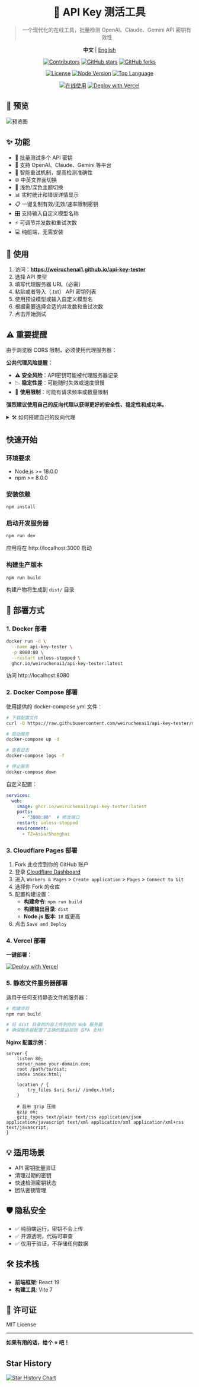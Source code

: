 <div align="center">

# 🔑 API Key 测活工具
> 一个现代化的在线工具，批量检测 OpenAI、Claude、Gemini API 密钥有效性

**中文** | [English](./README.en.md)

[![Contributors](https://img.shields.io/github/contributors/weiruchenai1/api-key-tester?style=flat&color=orange)](https://github.com/weiruchenai1/api-key-tester/graphs/contributors)
[![GitHub stars](https://img.shields.io/github/stars/weiruchenai1/api-key-tester?style=flat&color=yellow)](https://github.com/weiruchenai1/api-key-tester/stargazers)
[![GitHub forks](https://img.shields.io/github/forks/weiruchenai1/api-key-tester?style=flat&color=green)](https://github.com/weiruchenai1/api-key-tester/network/members)

[![License](https://img.shields.io/github/license/weiruchenai1/api-key-tester?style=flat&color=blue)](https://github.com/weiruchenai1/api-key-tester/blob/main/LICENSE)
[![Node Version](https://img.shields.io/badge/node-%3E=18.0.0-brightgreen?style=flat&logo=node.js)](https://nodejs.org/)
[![Top Language](https://img.shields.io/github/languages/top/weiruchenai1/api-key-tester?style=flat&logo=javascript&color=yellow)](https://github.com/weiruchenai1/api-key-tester)

[![在线使用](https://img.shields.io/badge/在线使用-GitHub%20Pages-blue?style=flat&logo=github)](https://weiruchenai1.github.io/api-key-tester)
[![Deploy with Vercel](https://img.shields.io/badge/Deploy-Vercel-black?style=flat&logo=vercel)](https://vercel.com/new/clone?repository-url=https://github.com/weiruchenai1/api-key-tester)

</div>

## 📸 预览

![预览图](./Preview.png)

## ✨ 功能

- 🚀 批量测试多个 API 密钥
- 🎯 支持 OpenAI、Claude、Gemini 等平台
- 🔄 智能重试机制，提高检测准确性
- 🌐 中英文界面切换
- 🌙 浅色/深色主题切换
- 📊 实时统计和错误详情显示
- 📋 一键复制有效/无效/速率限制密钥
- 🎛️ 支持输入自定义模型名称
- ⚡ 可调节并发数和重试次数
- 💻 纯前端，无需安装

## 🚀 使用

1. 访问：**https://weiruchenai1.github.io/api-key-tester**
2. 选择 API 类型
3. 填写代理服务器 URL（必需）
4. 粘贴或者导入（.txt） API 密钥列表
5. 使用预设模型或输入自定义模型名
6. 根据需要选择合适的并发数和重试次数
7. 点击开始测试

## ⚠️ 重要提醒

由于浏览器 CORS 限制，必须使用代理服务器：

**公共代理风险提醒：**
- ⚠️ **安全风险**：API密钥可能被代理服务器记录
- 📉 **稳定性差**：可能随时失效或速度很慢
- 🚫 **使用限制**：可能有请求频率或数量限制

**强烈建议使用自己的反向代理以获得更好的安全性、稳定性和成功率。**

<details>
<summary>🛠️ 如何搭建自己的反向代理</summary>

如果你有自己的海外服务器，可以使用 Nginx 搭建反向代理：

**前置要求：**
- 一台海外服务器（VPS）
- 一个域名，并将以下子域名解析到服务器IP：
  - `openai.your-domain.com`
  - `claude.your-domain.com` 
  - `gemini.your-domain.com`

**1. 安装 Nginx**
```bash
sudo apt-get update
sudo apt-get install nginx
```

**2. 配置域名和SSL证书**
```bash
# 申请SSL证书（使用 Let's Encrypt）
sudo apt-get install certbot python3-certbot-nginx
sudo certbot --nginx -d your-domain.com
```

**3. 创建反向代理配置**
```bash
# 为每个API创建单独的配置文件
sudo nano /etc/nginx/sites-available/openai-proxy
```

**4. 添加OpenAI配置内容**
```nginx
# OpenAI 反向代理
server {
    listen 443 ssl;
    server_name openai.your-domain.com;
    
    ssl_certificate /etc/letsencrypt/live/claude.your-domain.com/fullchain.pem;
    ssl_certificate_key /etc/letsencrypt/live/claude.your-domain.com/privkey.pem;
    
    location / {
        # DNS解析器，禁用IPv6
        resolver 8.8.8.8 ipv6=off;
        
        # 反向代理配置
        proxy_pass https://api.openai.com/;
        proxy_ssl_server_name on;
        proxy_set_header Host api.openai.com;
        proxy_set_header X-Real-IP $remote_addr;
        proxy_set_header X-Forwarded-For $proxy_add_x_forwarded_for;
        proxy_set_header X-Forwarded-Proto $scheme;
        
        # 隐藏后端服务器的CORS头，避免重复
        proxy_hide_header Access-Control-Allow-Origin;
        proxy_hide_header Access-Control-Allow-Methods;
        proxy_hide_header Access-Control-Allow-Headers;
        proxy_hide_header Access-Control-Allow-Credentials;
        
        # 处理OPTIONS预检请求
        if ($request_method = 'OPTIONS') {
            add_header Access-Control-Allow-Origin *;
            add_header Access-Control-Allow-Methods 'GET, POST, PUT, DELETE, OPTIONS';
            add_header Access-Control-Allow-Headers '*';
            add_header Access-Control-Max-Age 86400;
            return 204;
        }
        
        # 为所有其他请求添加CORS头
        add_header Access-Control-Allow-Origin * always;
        add_header Access-Control-Allow-Methods 'GET, POST, PUT, DELETE, OPTIONS' always;
        add_header Access-Control-Allow-Headers '*' always;
    }
}
```

**5. 创建Claude配置**
```bash
sudo nano /etc/nginx/sites-available/claude-proxy
```

添加以下内容：
```nginx
# Claude 反向代理
server {
    listen 443 ssl;
    server_name claude.your-domain.com;
    
    ssl_certificate /etc/letsencrypt/live/claude.your-domain.com/fullchain.pem;
    ssl_certificate_key /etc/letsencrypt/live/claude.your-domain.com/privkey.pem;
    
    location / {
        # DNS解析器，禁用IPv6
        resolver 8.8.8.8 ipv6=off;
        
        # 反向代理配置
        proxy_pass https://api.anthropic.com/;
        proxy_ssl_server_name on;
        proxy_set_header Host api.anthropic.com;
        proxy_set_header X-Real-IP $remote_addr;
        proxy_set_header X-Forwarded-For $proxy_add_x_forwarded_for;
        proxy_set_header X-Forwarded-Proto $scheme;
        
        # 隐藏后端服务器的CORS头，避免重复
        proxy_hide_header Access-Control-Allow-Origin;
        proxy_hide_header Access-Control-Allow-Methods;
        proxy_hide_header Access-Control-Allow-Headers;
        proxy_hide_header Access-Control-Allow-Credentials;
        
        # 处理OPTIONS预检请求
        if ($request_method = 'OPTIONS') {
            add_header Access-Control-Allow-Origin *;
            add_header Access-Control-Allow-Methods 'GET, POST, PUT, DELETE, OPTIONS';
            add_header Access-Control-Allow-Headers '*';
            add_header Access-Control-Max-Age 86400;
            return 204;
        }
        
        # 为所有其他请求添加CORS头
        add_header Access-Control-Allow-Origin * always;
        add_header Access-Control-Allow-Methods 'GET, POST, PUT, DELETE, OPTIONS' always;
        add_header Access-Control-Allow-Headers '*' always;
    }
}
```

**6. 创建Gemini配置**
```bash
sudo nano /etc/nginx/sites-available/gemini-proxy
```

添加以下内容：
```nginx
# Gemini 反向代理
server {
    listen 443 ssl;
    server_name gemini.your-domain.com;
    
    ssl_certificate /etc/letsencrypt/live/claude.your-domain.com/fullchain.pem;
    ssl_certificate_key /etc/letsencrypt/live/claude.your-domain.com/privkey.pem;
    
    location / {
        # DNS解析器，禁用IPv6
        resolver 8.8.8.8 ipv6=off;
        
        # 反向代理配置
        proxy_pass https://generativelanguage.googleapis.com/;
        proxy_ssl_server_name on;
        proxy_set_header Host generativelanguage.googleapis.com;
        proxy_set_header X-Real-IP $remote_addr;
        proxy_set_header X-Forwarded-For $proxy_add_x_forwarded_for;
        proxy_set_header X-Forwarded-Proto $scheme;
        
        # 隐藏后端服务器的CORS头，避免重复
        proxy_hide_header Access-Control-Allow-Origin;
        proxy_hide_header Access-Control-Allow-Methods;
        proxy_hide_header Access-Control-Allow-Headers;
        proxy_hide_header Access-Control-Allow-Credentials;
        
        # 处理OPTIONS预检请求
        if ($request_method = 'OPTIONS') {
            add_header Access-Control-Allow-Origin *;
            add_header Access-Control-Allow-Methods 'GET, POST, PUT, DELETE, OPTIONS';
            add_header Access-Control-Allow-Headers '*';
            add_header Access-Control-Max-Age 86400;
            return 204;
        }
        
        # 为所有其他请求添加CORS头
        add_header Access-Control-Allow-Origin * always;
        add_header Access-Control-Allow-Methods 'GET, POST, PUT, DELETE, OPTIONS' always;
        add_header Access-Control-Allow-Headers '*' always;
    }
}
```

**7. 启用配置**
```bash
# 启用所有代理配置
sudo ln -s /etc/nginx/sites-available/openai-proxy /etc/nginx/sites-enabled/
sudo ln -s /etc/nginx/sites-available/claude-proxy /etc/nginx/sites-enabled/
sudo ln -s /etc/nginx/sites-available/gemini-proxy /etc/nginx/sites-enabled/
```

**配置说明：**
- 将 `your-domain.com` 替换为你的实际域名
- 每个API使用单独的配置文件，便于管理
- 证书路径会在申请SSL证书后自动生成，无需手动修改

**8. 重启 Nginx**
```bash
sudo nginx -t  # 检查配置
sudo nginx -s reload  # 重新加载配置
```

**代理地址：**
测试成功后，在API Key测试工具中使用以下代理地址：
- OpenAI: `https://openai.your-domain.com`
- Claude: `https://claude.your-domain.com`  
- Gemini: `https://gemini.your-domain.com`

</details>

## 快速开始

### 环境要求

- Node.js >= 18.0.0
- npm >= 8.0.0

### 安装依赖

```bash
npm install
```

### 启动开发服务器

```bash
npm run dev
```

应用将在 http://localhost:3000 启动

### 构建生产版本

```bash
npm run build
```

构建产物将生成到 `dist/` 目录

## 🚀 部署方式

### 1. Docker 部署

```bash
docker run -d \
  --name api-key-tester \
  -p 8080:80 \
  --restart unless-stopped \
  ghcr.io/weiruchenai1/api-key-tester:latest
```

访问 http://localhost:8080

### 2. Docker Compose 部署

使用提供的 docker-compose.yml 文件：

```bash
# 下载配置文件
curl -O https://raw.githubusercontent.com/weiruchenai1/api-key-tester/main/docker-compose.yml

# 启动服务
docker-compose up -d

# 查看日志
docker-compose logs -f

# 停止服务
docker-compose down
```

自定义配置：
```yaml
services:
  web:
    image: ghcr.io/weiruchenai1/api-key-tester:latest
    ports:
      - "3000:80"  # 修改端口
    restart: unless-stopped
    environment:
      - TZ=Asia/Shanghai
```

### 3. Cloudflare Pages 部署

1. Fork 此仓库到你的 GitHub 账户
2. 登录 [Cloudflare Dashboard](https://dash.cloudflare.com/)
3. 进入 `Workers & Pages` > `Create application` > `Pages` > `Connect to Git`
4. 选择你 Fork 的仓库
5. 配置构建设置：
   - **构建命令**: `npm run build`
   - **构建输出目录**: `dist`
   - **Node.js 版本**: `18` 或更高
6. 点击 `Save and Deploy`

### 4. Vercel 部署

**一键部署：**

[![Deploy with Vercel](https://vercel.com/button)](https://vercel.com/new/clone?repository-url=https://github.com/weiruchenai1/api-key-tester&project-name=api-key-tester)

### 5. 静态文件服务器部署

适用于任何支持静态文件的服务器：

```bash
# 构建项目
npm run build

# 将 dist 目录的内容上传到你的 Web 服务器
# 确保服务器配置了正确的路由规则（SPA 支持）
```

**Nginx 配置示例：**
```nginx
server {
    listen 80;
    server_name your-domain.com;
    root /path/to/dist;
    index index.html;
    
    location / {
        try_files $uri $uri/ /index.html;
    }
    
    # 启用 gzip 压缩
    gzip on;
    gzip_types text/plain text/css application/json application/javascript text/xml application/xml application/xml+rss text/javascript;
}
```

## 💡 适用场景

- API 密钥批量验证
- 清理过期的密钥
- 快速检测密钥状态
- 团队密钥管理

## 🛡️ 隐私安全

- ✅ 纯前端运行，密钥不会上传
- ✅ 开源透明，代码可审查
- ✅ 仅用于验证，不存储任何数据

## 🛠️ 技术栈

- **前端框架**: React 19
- **构建工具**: Vite 7

## 📄 许可证

MIT License

---

**如果有用的话，给个 ⭐ 吧！**

## Star History

<a href="https://www.star-history.com/#weiruchenai1/api-key-tester&Date">
 <picture>
   <source media="(prefers-color-scheme: dark)" srcset="https://api.star-history.com/svg?repos=weiruchenai1/api-key-tester&type=Date&theme=dark" />
   <source media="(prefers-color-scheme: light)" srcset="https://api.star-history.com/svg?repos=weiruchenai1/api-key-tester&type=Date" />
   <img alt="Star History Chart" src="https://api.star-history.com/svg?repos=weiruchenai1/api-key-tester&type=Date" />
 </picture>
</a>
